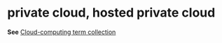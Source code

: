 # private cloud, hosted private cloud

**See** [Cloud-computing term collection](~/a-z-word-list-term-collections/term-collections/cloud-computing-terms.md)
